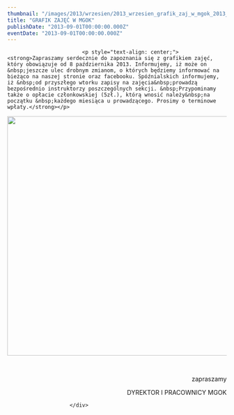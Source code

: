 ```yaml
---
thumbnail: "/images/2013/wrzesien/2013_wrzesien_grafik_zaj_w_mgok_2013_09_grafik_zaj_w_mgok_grafik13-poprawiony-1.jpg"
title: "GRAFIK ZAJĘĆ W MGOK"
publishDate: "2013-09-01T00:00:00.000Z"
eventDate: "2013-09-01T00:00:00.000Z"
---
```


<div class="entry-content">
							
							<p style="text-align: center;"><strong>Zapraszamy serdecznie do zapoznania się z grafikiem zajęć, który obowiązuje od 8 października 2013. Informujemy, iż może on &nbsp;jeszcze ulec drobnym zmianom, o których będziemy informować na bieżąco na naszej stronie oraz facebooku. Spóźnialskich informujemy, iż &nbsp;od przyszłego wtorku zapisy na zajęcia&nbsp;prowadzą bezpośrednio instruktorzy poszczególnych sekcji. &nbsp;Przypominamy także o opłacie członkowskiej (5zł.), którą wnosić należy&nbsp;na początku &nbsp;każdego miesiąca u prowadzącego. Prosimy o terminowe wpłaty.</strong></p>
<p style="text-align: center;"><img fetchpriority="high" decoding="async" class="aligncenter size-full wp-image-1364" title="grafik13 poprawiony 1" src="/images/2013/wrzesien/2013_wrzesien_grafik_zaj_w_mgok_2013_09_grafik_zaj_w_mgok_grafik13-poprawiony-1.jpg" alt="" width="800" height="549" srcset="/images/2013/wrzesien/2013_wrzesien_grafik_zaj_w_mgok_2013_09_grafik_zaj_w_mgok_grafik13-poprawiony-1.jpg 800w, /images/2013/wrzesien/grafik13-poprawiony-1-300x205.jpg 300w" sizes="(max-width: 800px) 100vw, 800px"></p>
<p>&nbsp;</p>
<p style="text-align: right;">zapraszamy</p>
<p style="text-align: right;">DYREKTOR I PRACOWNICY MGOK</p>
						
						</div>

